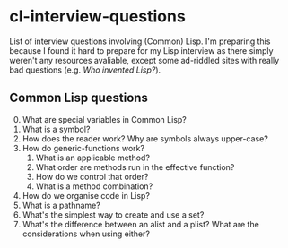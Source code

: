 # cl-interview-questions
List of interview questions involving (Common) Lisp. 
I'm preparing this because I found it hard to prepare for my Lisp interview as there simply weren't any resources avaliable, except some ad-riddled sites with really bad questions (e.g. _Who invented Lisp?_).

## Common Lisp questions
0. What are special variables in Common Lisp?
1. What is a symbol?
2. How does the reader work? Why are symbols always upper-case?
3. How do generic-functions work? 
    1. What is an applicable method?
    2. What order are methods run in the effective function?
    3. How do we control that order?
    4. What is a method combination? 
5. How do we organise code in Lisp?
6. What is a pathname? 
7. What's the simplest way to create and use a set?
8. What's the difference between an alist and a plist? What are the considerations when using either?
